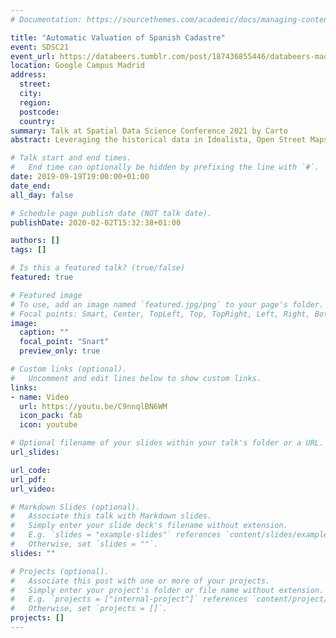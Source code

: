 ```yaml
---
# Documentation: https://sourcethemes.com/academic/docs/managing-content/

title: "Automatic Valuation of Spanish Cadastre"
event: SDSC21
event_url: https://databeers.tumblr.com/post/187436855446/databeers-madrid-xxx-2019-09-19-1900
location: Google Campus Madrid
address:
  street:
  city:
  region:
  postcode:
  country:
summary: Talk at Spatial Data Science Conference 2021 by Carto
abstract: Leveraging the historical data in Idealista, Open Street Maps data, and machine learning models we automate real estate appraisal of 25 million residential properties in Spain.

# Talk start and end times.
#   End time can optionally be hidden by prefixing the line with `#`.
date: 2019-09-19T19:00:00+01:00
date_end: 
all_day: false

# Schedule page publish date (NOT talk date).
publishDate: 2020-02-02T15:32:38+01:00

authors: []
tags: []

# Is this a featured talk? (true/false)
featured: true

# Featured image
# To use, add an image named `featured.jpg/png` to your page's folder. 
# Focal points: Smart, Center, TopLeft, Top, TopRight, Left, Right, BottomLeft, Bottom, BottomRight.
image:
  caption: ""
  focal_point: "Snart"
  preview_only: true

# Custom links (optional).
#   Uncomment and edit lines below to show custom links.
links:
- name: Video
  url: https://youtu.be/C9nnqlBN6WM
  icon_pack: fab
  icon: youtube

# Optional filename of your slides within your talk's folder or a URL.
url_slides:

url_code:
url_pdf:
url_video:

# Markdown Slides (optional).
#   Associate this talk with Markdown slides.
#   Simply enter your slide deck's filename without extension.
#   E.g. `slides = "example-slides"` references `content/slides/example-slides.md`.
#   Otherwise, set `slides = ""`.
slides: ""

# Projects (optional).
#   Associate this post with one or more of your projects.
#   Simply enter your project's folder or file name without extension.
#   E.g. `projects = ["internal-project"]` references `content/project/deep-learning/index.md`.
#   Otherwise, set `projects = []`.
projects: []
---
```


